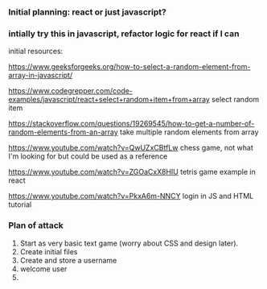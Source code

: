 ### Initial planning: react or just javascript?

<!-- ### attempt to do this in react -->

### intially try this in javascript, refactor logic for react if I can

initial resources:

https://www.geeksforgeeks.org/how-to-select-a-random-element-from-array-in-javascript/

https://www.codegrepper.com/code-examples/javascript/react+select+random+item+from+array select random item

https://stackoverflow.com/questions/19269545/how-to-get-a-number-of-random-elements-from-an-array take multiple random elements from array

https://www.youtube.com/watch?v=QwUZxCBtfLw chess game, not what I'm looking for but could be used as a reference

https://www.youtube.com/watch?v=ZGOaCxX8HIU tetris game example in react

https://www.youtube.com/watch?v=PkxA6m-NNCY login in JS and HTML tutorial



### Plan of attack

1. Start as very basic text game (worry about CSS and design later).
2. Create initial files
3. Create and store a username
4. welcome user
5. 
